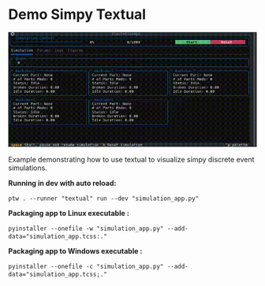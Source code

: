 # Demo Simpy Textual

![example of running simulation app](./example_running_simulation_app.gif)

Example demonstrating how to use textual to visualize simpy discrete event simulations.


**Running in dev with auto reload:**
```
ptw . --runner "textual" run --dev "simulation_app.py"
```

**Packaging app to Linux executable :**
```
pyinstaller --onefile -w "simulation_app.py" --add-data="simulation_app.tcss:."
```

**Packaging app to Windows executable :**
```
pyinstaller --onefile -c "simulation_app.py" --add-data="simulation_app.tcss;."
```